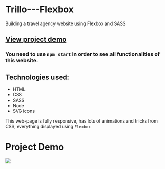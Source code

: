 # Trillo---Flexbox
Building a travel agency website using Flexbox and SASS


## [View project demo](http://trillo-agency.c1.biz/)

### You need to use ```npm start``` in order to see all functionalities of this website.

## Technologies used:

+ HTML
+ CSS
+ SASS
+ Node
+ SVG icons

This web-page is fully responsive, has lots of animations and tricks from CSS, everything displayed using ```Flexbox```

# Project Demo

<img src="https://media3.giphy.com/media/vhX6ZaOGXtbnIV7LIn/giphy.gif">

